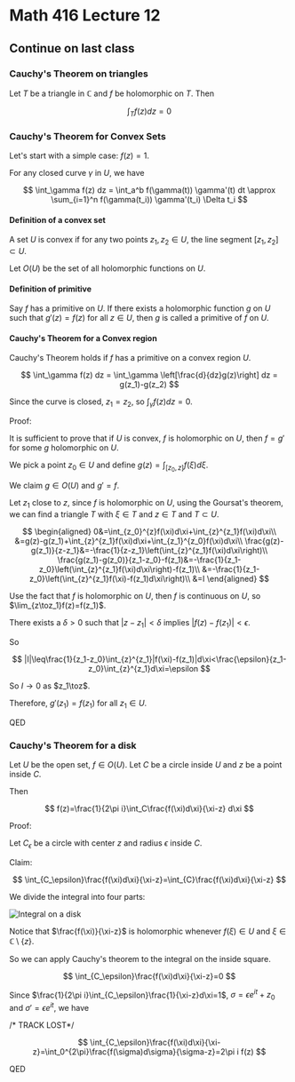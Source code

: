 # Math 416 Lecture 12

## Continue on last class

### Cauchy's Theorem on triangles

Let $T$ be a triangle in $\mathbb{C}$ and $f$ be holomorphic on $T$. Then

$$
\int_T f(z) dz = 0
$$

### Cauchy's Theorem for Convex Sets

Let's start with a simple case: $f(z)=1$.

For any closed curve $\gamma$ in $U$, we have

$$
\int_\gamma f(z) dz = \int_a^b f(\gamma(t)) \gamma'(t) dt \approx \sum_{i=1}^n f(\gamma(t_i)) \gamma'(t_i) \Delta t_i
$$

#### Definition of a convex set

A set $U$ is convex if for any two points $z_1, z_2 \in U$, the line segment $[z_1, z_2] \subset U$.

Let $O(U)$ be the set of all holomorphic functions on $U$.

#### Definition of primitive

Say $f$ has a primitive on $U$. If there exists a holomorphic function $g$ on $U$ such that $g'(z)=f(z)$ for all $z \in U$, then $g$ is called a primitive of $f$ on $U$.

#### Cauchy's Theorem for a Convex region

Cauchy's Theorem holds if $f$ has a primitive on a convex region $U$.

$$
\int_\gamma f(z) dz = \int_\gamma \left[\frac{d}{dz}g(z)\right] dz = g(z_1)-g(z_2)
$$

Since the curve is closed, $z_1=z_2$, so $\int_\gamma f(z) dz = 0$.

Proof:

It is sufficient to prove that if $U$ is convex, $f$ is holomorphic on $U$, then $f=g'$ for some $g$ holomorphic on $U$.

We pick a point $z_0\in U$ and define $g(z)=\int_{[z_0,z]}f(\xi)d\xi$.

We claim $g\in O(U)$ and $g'=f$.

Let $z_1$ close to $z$, since $f$ is holomorphic on $U$, using the Goursat's theorem, we can find a triangle $T$ with $\xi\in T$ and $z\in T$ and $T\subset U$.

$$
\begin{aligned}
0&=\int_{z_0}^{z}f(\xi)d\xi+\int_{z}^{z_1}f(\xi)d\xi\\
&=g(z)-g(z_1)+\int_{z}^{z_1}f(\xi)d\xi+\int_{z_1}^{z_0}f(\xi)d\xi\\
\frac{g(z)-g(z_1)}{z-z_1}&=-\frac{1}{z-z_1}\left(\int_{z}^{z_1}f(\xi)d\xi\right)\\
\frac{g(z_1)-g(z_0)}{z_1-z_0}-f(z_1)&=-\frac{1}{z_1-z_0}\left(\int_{z}^{z_1}f(\xi)d\xi\right)-f(z_1)\\
&=-\frac{1}{z_1-z_0}\left(\int_{z}^{z_1}f(\xi)-f(z_1)d\xi\right)\\
&=I
\end{aligned}
$$

Use the fact that $f$ is holomorphic on $U$, then $f$ is continuous on $U$, so $\lim_{z\toz_1}f(z)=f(z_1)$.

There exists a $\delta>0$ such that $|z-z_1|<\delta$ implies $|f(z)-f(z_1)|<\epsilon$.

So

$$
|I|\leq\frac{1}{z_1-z_0}\int_{z}^{z_1}|f(\xi)-f(z_1)|d\xi<\frac{\epsilon}{z_1-z_0}\int_{z}^{z_1}d\xi=\epsilon
$$

So $I\to 0$ as $z_1\toz$.

Therefore, $g'(z_1)=f(z_1)$ for all $z_1\in U$.

QED

### Cauchy's Theorem for a disk

Let $U$ be the open set, $f\in O(U)$. Let $C$ be a circle inside $U$ and $z$ be a point inside $C$.

Then

$$
f(z)=\frac{1}{2\pi i}\int_C\frac{f(\xi)d\xi}{\xi-z} d\xi
$$

Proof:

Let $C_\epsilon$ be a circle with center $z$ and radius $\epsilon$ inside $C$.

Claim:

$$
\int_{C_\epsilon}\frac{f(\xi)d\xi}{\xi-z}=\int_{C}\frac{f(\xi)d\xi}{\xi-z}
$$

We divide the integral into four parts:

![Integral on a disk](https://notenextra.trance-0.com/Math416/Cauchy_disk.png)

Notice that $\frac{f(\xi)}{\xi-z}$ is holomorphic whenever $f(\xi)\in U$ and $\xi\in \mathbb{C}\setminus\{z\}$.

So we can apply Cauchy's theorem to the integral on the inside square.

$$
\int_{C_\epsilon}\frac{f(\xi)d\xi}{\xi-z}=0
$$

Since $\frac{1}{2\pi i}\int_{C_\epsilon}\frac{1}{\xi-z}d\xi=1$, $\sigma=\epsilon e^{it}+z_0$ and $\sigma'=\epsilon e^{it}$, we have

/* TRACK LOST*/

$$
\int_{C_\epsilon}\frac{f(\xi)d\xi}{\xi-z}=\int_0^{2\pi}\frac{f(\sigma)d\sigma}{\sigma-z}=2\pi i f(z)
$$

QED
